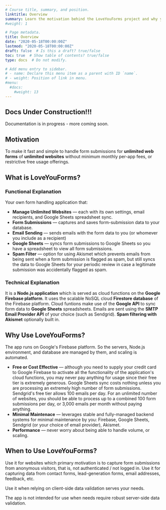 ```yaml
---
# Course title, summary, and position.
linktitle: Overview
summary: Learn the motivation behind the LoveYouForms project and why you may want to use it.
#weight: 1

# Page metadata.
title: Overview
date: "2020-05-18T00:00:00Z"
lastmod: "2020-05-18T00:00:00Z"
draft: false  # Is this a draft? true/false
toc: true  # Show table of contents? true/false
type: docs  # Do not modify.

# Add menu entry to sidebar.
# - name: Declare this menu item as a parent with ID `name`.
# - weight: Position of link in menu.
#menu:
  #docs:
    #weight: 13
---
```


## Docs Under Construction!!!

Documentation is in progress - more coming soon.

## Motivation

To make it fast and simple to handle form submissions for **unlimited web forms** of **unlimited websites** without minimum monthly per-app fees, or restrictive free usage offerings.

## What is LoveYouForms?

### Functional Explanation

Your own form handling application that:

* **Manage Unlimited Websites** &mdash; each with its own settings, email recipients, and Google Sheets spreadsheet sync.
* **Form Submissions** &mdash; captures and saves form-submission data to your database.
* **Email Sending** &mdash; sends emails with the form data to you (or whomever you include as a recipient)
* **Google Sheets** &mdash; syncs form submissions to Google Sheets so you have a spreadsheet to view all form submissions. 
* **Spam Filter** &mdash; option for using Akismet which prevents emails from being sent when a form submission is flagged as spam, but still syncs the data to Google Sheets for your periodic review in case a legitimate submission was accidentally flagged as spam. 

### Technical Explanation

It is a **Node.js application** which is served as cloud functions on the **Google Firebase platform**. It uses the scalable NoSQL cloud **Firestore database** of the Firebase platform. Cloud funtions make use of the **Google API** to sync form data to **Google Sheets** spreadsheets. Emails are sent using the **SMTP Email Provider API** of your choice (such as Sendgrid). **Spam filtering with Akismet** optionally built in.

## Why Use LoveYouForms?

The app runs on Google's Firebase platform. So the servers, Node.js environment, and database are managed by them, and scaling is automated.

* **Free or Cost Effective** &mdash; although you need to supply your credit card to Google Firebase to activate all the functionality of the application's cloud functions, you may never pay anything for usage since their free tier is extremely generous. Google Sheets sync costs nothing unless you are processing an extremely high number of form submissions. Sendgrid's free tier allows 100 emails per day. For an unlimited number of websites, you should be able to process up to a combined 100 form submissions per day, or 3,000 emails per month without paying anything.
* **Minimal Maintenace** &mdash; leverages stable and fully-managed backend systems for minimal maintenance by you: Firebase, Google Sheets, Sendgrid (or your choice of email provider), Akismet.
* **Performance** &mdash; never worry about being able to handle volume, or scaling.


## When to Use LoveYouForms?

Use it for websites which primary motivation is to capture form submissions from anonymous visitors, that is, not authenticated / not logged in. Use it for capturing data from contact forms, lead-generation forms, email addresses, feedback, etc.

Use it when relying on client-side data validation serves your needs. 

The app is not intended for use when needs require robust server-side data validation.

